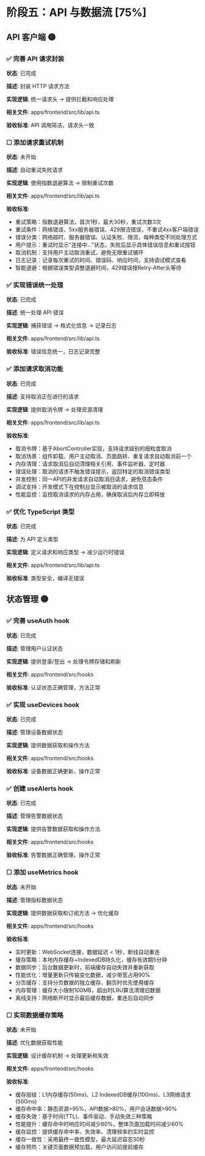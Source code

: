 # 阶段五：API 与数据流 [75%]

## API 客户端 🟡

### ✅ 完善 API 请求封装

**状态**: 已完成

**描述**: 封装 HTTP 请求方法

**实现逻辑**: 统一请求头 → 提供拦截和响应处理

**相关文件**: apps/frontend/src/lib/api.ts

**验收标准**: API 调用简洁，请求头一致

### ☐ 添加请求重试机制

**状态**: 未开始

**描述**: 自动重试失败请求

**实现逻辑**: 使用指数退避算法 → 限制重试次数

**相关文件**: apps/frontend/src/lib/api.ts

**验收标准**:
- 重试策略：指数退避算法，首次1秒，最大30秒，重试次数3次
- 重试条件：网络错误、5xx服务器错误、429限流错误，不重试4xx客户端错误
- 错误分类：网络超时、服务器错误、认证失败、限流，每种类型不同处理方式
- 用户提示：重试时显示"连接中..."状态，失败后显示具体错误信息和重试按钮
- 取消机制：支持用户主动取消重试，避免无限重试循环
- 日志记录：记录每次重试的时间、错误码、响应时间，支持调试模式查看
- 智能退避：根据错误类型调整退避时间，429错误按Retry-After头等待

### ✅ 实现错误统一处理

**状态**: 已完成

**描述**: 统一处理 API 错误

**实现逻辑**: 捕获错误 → 格式化信息 → 记录日志

**相关文件**: apps/frontend/src/lib/api.ts

**验收标准**: 错误信息统一，日志记录完整

### ✅ 添加请求取消功能

**状态**: 已完成

**描述**: 支持取消正在进行的请求

**实现逻辑**: 提供取消令牌 → 处理资源清理

**相关文件**: apps/frontend/src/lib/api.ts

**验收标准**:
- 取消令牌：基于AbortController实现，支持请求级别的细粒度取消
- 取消场景：组件卸载、用户主动取消、页面跳转、重复请求自动取消前一个
- 内存清理：请求取消后自动清理相关引用、事件监听器、定时器
- 错误处理：取消的请求不触发错误提示，返回特定的取消错误类型
- 并发控制：同一API的并发请求自动取消旧请求，避免竞态条件
- 调试支持：开发模式下在控制台显示被取消的请求信息
- 性能监控：监控取消请求的内存占用，确保取消后内存立即释放

### ✅ 优化 TypeScript 类型

**状态**: 已完成

**描述**: 为 API 定义类型

**实现逻辑**: 定义请求和响应类型 → 减少运行时错误

**相关文件**: apps/frontend/src/lib/api.ts

**验收标准**: 类型安全，编译无错误

## 状态管理 🟡

### ✅ 完善 useAuth hook

**状态**: 已完成

**描述**: 管理用户认证状态

**实现逻辑**: 提供登录/登出 → 处理令牌存储和刷新

**相关文件**: apps/frontend/src/hooks

**验收标准**: 认证状态正确管理，方法正常

### ✅ 实现 useDevices hook

**状态**: 已完成

**描述**: 管理设备数据状态

**实现逻辑**: 提供数据获取和操作方法

**相关文件**: apps/frontend/src/hooks

**验收标准**: 设备数据正确更新，操作正常

### ✅ 创建 useAlerts hook

**状态**: 已完成

**描述**: 管理告警数据状态

**实现逻辑**: 提供告警数据获取和操作方法

**相关文件**: apps/frontend/src/hooks

**验收标准**: 告警数据正确管理，操作正常

### ☐ 添加 useMetrics hook

**状态**: 未开始

**描述**: 管理指标数据状态

**实现逻辑**: 提供数据获取和订阅方法 → 优化缓存

**相关文件**: apps/frontend/src/hooks

**验收标准**:
- 实时更新：WebSocket连接，数据延迟 < 1秒，断线自动重连
- 缓存策略：本地内存缓存+IndexedDB持久化，缓存有效期5分钟
- 数据同步：后台数据更新时，前端缓存自动失效并重新获取
- 性能优化：增量更新只传输变化数据，减少带宽占用90%
- 分页缓存：支持分页数据的独立缓存，翻页时优先使用缓存
- 内存管理：缓存大小限制100MB，超出时LRU算法清理旧数据
- 离线支持：网络断开时显示最后缓存数据，重连后自动同步

### ☐ 实现数据缓存策略

**状态**: 未开始

**描述**: 优化数据获取性能

**实现逻辑**: 设计缓存机制 → 处理更新和失效

**相关文件**: apps/frontend/src/hooks

**验收标准**:
- 缓存层级：L1内存缓存(50ms)、L2 IndexedDB缓存(100ms)、L3网络请求(500ms)
- 缓存命中率：静态资源>95%，API数据>80%，用户会话数据>90%
- 缓存失效：基于时间(TTL)、事件驱动、手动失效三种策略
- 性能提升：缓存命中时响应时间减少80%，整体页面加载时间减少60%
- 缓存监控：提供缓存命中率、失效率、清理频率的实时监控
- 缓存一致性：采用最终一致性模型，最大延迟容忍30秒
- 缓存预热：关键页面数据预加载，用户访问前提前缓存